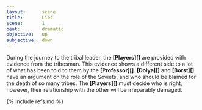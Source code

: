 ```yaml
---
layout:      scene
title:       Lies
scene:       1
beat:        dramatic
objective:   up
subjective:  down
---
```



During the journey to the tribal leader,
the **[Players][]** are provided with evidence from the tribesman.
This evidence shows a different side to a lot of what has been told to them by the **[Professor][]**.
**[Dolya][]** and **[Borst][]** have an argument on the role of the Soviets,
and who should be blamed for the death of so many tribes.
The **[Players][]** must decide who is right, however,
their relationship with the other will be irreparably damaged.


{% include refs.md %}
